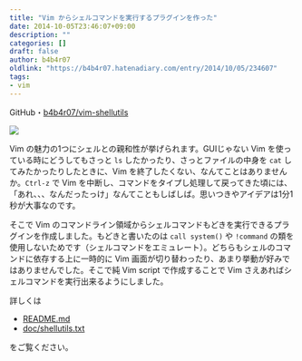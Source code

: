 ```yaml
---
title: "Vim からシェルコマンドを実行するプラグインを作った"
date: 2014-10-05T23:46:07+09:00
description: ""
categories: []
draft: false
author: b4b4r07
oldlink: "https://b4b4r07.hatenadiary.com/entry/2014/10/05/234607"
tags:
- vim
---
```


GitHub・[b4b4r07/vim-shellutils](https://github.com/b4b4r07/vim-shellutils)

![](http://cl.ly/image/391D0P3Q0t2x/vim-shellutils.gif)

Vim の魅力の1つにシェルとの親和性が挙げられます。GUIじゃない Vim を使っている時にどうしてもさっと `ls` したかったり、さっとファイルの中身を `cat` してみたかったりしたときに、Vim を終了したくない、なんてことはありませんか。`Ctrl-z` で Vim を中断し、コマンドをタイプし処理して戻ってきた頃には、「あれ、、、なんだったっけ」なんてこともしばしば。思いつきやアイデアは1分1秒が大事なのです。

そこで Vim のコマンドライン領域からシェルコマンドもどきを実行できるプラグインを作成しました。もどきと書いたのは `call system()` や `!command` の類を使用しないためです（シェルコマンドをエミュレート）。どちらもシェルのコマンドに依存する上に一時的に Vim 画面が切り替わったり、あまり挙動が好みではありませんでした。そこで純 Vim script で作成することで Vim さえあればシェルコマンドを実行出来るようにしました。

詳しくは

- [README.md](https://github.com/b4b4r07/vim-shellutils/blob/master/README.md)
- [doc/shellutils.txt](https://github.com/b4b4r07/vim-shellutils/blob/master/doc/shellutils.txt)

をご覧ください。
